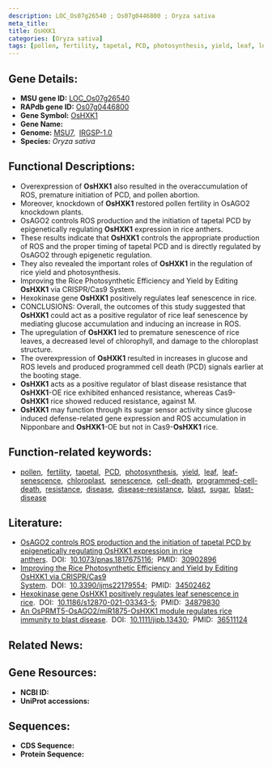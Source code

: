 ```yaml
---
description: LOC_Os07g26540 ; Os07g0446800 ; Oryza sativa
meta_title:
title: OsHXK1
categories: [Oryza sativa]
tags: [pollen, fertility, tapetal, PCD, photosynthesis, yield, leaf, leaf senescence, chloroplast, senescence, cell death, programmed cell death, resistance, disease, disease resistance, blast, sugar, blast disease]
---
```


## Gene Details:
- **MSU gene ID:** [LOC_Os07g26540](http://rice.uga.edu/cgi-bin/ORF_infopage.cgi?orf=LOC_Os07g26540)  
- **RAPdb gene ID:** [Os07g0446800](https://rapdb.dna.affrc.go.jp/locus/?name=Os07g0446800)  
- **Gene Symbol:** <u>OsHXK1</u>
- **Gene Name:**
- **Genome:**  [MSU7](http://rice.uga.edu/),&nbsp;&nbsp;[IRGSP-1.0](https://rapdb.dna.affrc.go.jp/download/irgsp1.html)
- **Species:** *Oryza sativa*

## Functional Descriptions:
   - Overexpression of **OsHXK1** also resulted in the overaccumulation of ROS, premature initiation of PCD, and pollen abortion.
   - Moreover, knockdown of **OsHXK1** restored pollen fertility in OsAGO2 knockdown plants.
   - OsAGO2 controls ROS production and the initiation of tapetal PCD by epigenetically regulating **OsHXK1** expression in rice anthers.
   - These results indicate that **OsHXK1** controls the appropriate production of ROS and the proper timing of tapetal PCD and is directly regulated by OsAGO2 through epigenetic regulation.
   - They also revealed the important roles of **OsHXK1** in the regulation of rice yield and photosynthesis.
   - Improving the Rice Photosynthetic Efficiency and Yield by Editing **OsHXK1** via CRISPR/Cas9 System.
   - Hexokinase gene **OsHXK1** positively regulates leaf senescence in rice.
   - CONCLUSIONS: Overall, the outcomes of this study suggested that **OsHXK1** could act as a positive regulator of rice leaf senescence by mediating glucose accumulation and inducing an increase in ROS.
   - The upregulation of **OsHXK1** led to premature senescence of rice leaves, a decreased level of chlorophyll, and damage to the chloroplast structure.
   - The overexpression of **OsHXK1** resulted in increases in glucose and ROS levels and produced programmed cell death (PCD) signals earlier at the booting stage.
   - **OsHXK1** acts as a positive regulator of blast disease resistance that **OsHXK1**-OE rice exhibited enhanced resistance, whereas Cas9-**OsHXK1** rice showed reduced resistance, against M.
   - **OsHXK1** may function through its sugar sensor activity since glucose induced defense-related gene expression and ROS accumulation in Nipponbare and **OsHXK1**-OE but not in Cas9-**OsHXK1** rice.

## Function-related keywords:
   - [pollen](/tags/pollen/),&nbsp;&nbsp;[fertility](/tags/fertility/),&nbsp;&nbsp;[tapetal](/tags/tapetal/),&nbsp;&nbsp;[PCD](/tags/PCD/),&nbsp;&nbsp;[photosynthesis](/tags/photosynthesis/),&nbsp;&nbsp;[yield](/tags/yield/),&nbsp;&nbsp;[leaf](/tags/leaf/),&nbsp;&nbsp;[leaf-senescence](/tags/leaf-senescence/),&nbsp;&nbsp;[chloroplast](/tags/chloroplast/),&nbsp;&nbsp;[senescence](/tags/senescence/),&nbsp;&nbsp;[cell-death](/tags/cell-death/),&nbsp;&nbsp;[programmed-cell-death](/tags/programmed-cell-death/),&nbsp;&nbsp;[resistance](/tags/resistance/),&nbsp;&nbsp;[disease](/tags/disease/),&nbsp;&nbsp;[disease-resistance](/tags/disease-resistance/),&nbsp;&nbsp;[blast](/tags/blast/),&nbsp;&nbsp;[sugar](/tags/sugar/),&nbsp;&nbsp;[blast-disease](/tags/blast-disease/)

## Literature:
   - [OsAGO2 controls ROS production and the initiation of tapetal PCD by epigenetically regulating OsHXK1 expression in rice anthers](https://www.doi.org/10.1073/pnas.1817675116).&nbsp;&nbsp;DOI:&nbsp;&nbsp;[10.1073/pnas.1817675116](https://www.doi.org/10.1073/pnas.1817675116);&nbsp;&nbsp;PMID:&nbsp;&nbsp;[30902896](https://pubmed.ncbi.nlm.nih.gov/30902896/)
   - [Improving the Rice Photosynthetic Efficiency and Yield by Editing OsHXK1 via CRISPR/Cas9 System](https://www.doi.org/10.3390/ijms22179554).&nbsp;&nbsp;DOI:&nbsp;&nbsp;[10.3390/ijms22179554](https://www.doi.org/10.3390/ijms22179554);&nbsp;&nbsp;PMID:&nbsp;&nbsp;[34502462](https://pubmed.ncbi.nlm.nih.gov/34502462/)
   - [Hexokinase gene OsHXK1 positively regulates leaf senescence in rice](https://www.doi.org/10.1186/s12870-021-03343-5).&nbsp;&nbsp;DOI:&nbsp;&nbsp;[10.1186/s12870-021-03343-5](https://www.doi.org/10.1186/s12870-021-03343-5);&nbsp;&nbsp;PMID:&nbsp;&nbsp;[34879830](https://pubmed.ncbi.nlm.nih.gov/34879830/)
   - [An OsPRMT5-OsAGO2/miR1875-OsHXK1 module regulates rice immunity to blast disease](https://www.doi.org/10.1111/jipb.13430).&nbsp;&nbsp;DOI:&nbsp;&nbsp;[10.1111/jipb.13430](https://www.doi.org/10.1111/jipb.13430);&nbsp;&nbsp;PMID:&nbsp;&nbsp;[36511124](https://pubmed.ncbi.nlm.nih.gov/36511124/)

## Related News:

## Gene Resources:
- **NCBI ID:**  []()
- **UniProt accessions:** [](https://www.uniprot.org/uniprotkb//entry)

## Sequences:
- **CDS Sequence:**
- **Protein Sequence:**
